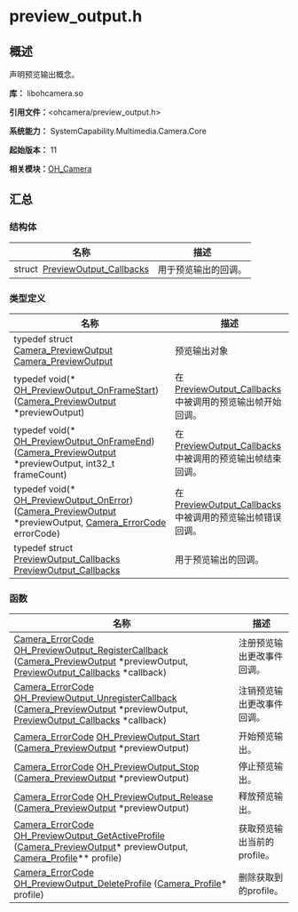 # preview_output.h


## 概述

声明预览输出概念。

**库：** libohcamera.so

**引用文件：**&lt;ohcamera/preview_output.h&gt;

**系统能力：** SystemCapability.Multimedia.Camera.Core

**起始版本：** 11

**相关模块：**[OH_Camera](_o_h___camera.md)


## 汇总


### 结构体

| 名称 | 描述 | 
| -------- | -------- |
| struct&nbsp;&nbsp;[PreviewOutput_Callbacks](_preview_output___callbacks.md) | 用于预览输出的回调。  | 


### 类型定义

| 名称 | 描述 | 
| -------- | -------- |
| typedef struct [Camera_PreviewOutput](_o_h___camera.md#camera_previewoutput) [Camera_PreviewOutput](_o_h___camera.md#camera_previewoutput) | 预览输出对象  | 
| typedef void(\* [OH_PreviewOutput_OnFrameStart](_o_h___camera.md#oh_previewoutput_onframestart)) ([Camera_PreviewOutput](_o_h___camera.md#camera_previewoutput) \*previewOutput) | 在[PreviewOutput_Callbacks](_preview_output___callbacks.md)中被调用的预览输出帧开始回调。  | 
| typedef void(\* [OH_PreviewOutput_OnFrameEnd](_o_h___camera.md#oh_previewoutput_onframeend)) ([Camera_PreviewOutput](_o_h___camera.md#camera_previewoutput) \*previewOutput, int32_t frameCount) | 在[PreviewOutput_Callbacks](_preview_output___callbacks.md)中被调用的预览输出帧结束回调。  | 
| typedef void(\* [OH_PreviewOutput_OnError](_o_h___camera.md#oh_previewoutput_onerror)) ([Camera_PreviewOutput](_o_h___camera.md#camera_previewoutput) \*previewOutput, [Camera_ErrorCode](_o_h___camera.md#camera_errorcode) errorCode) | 在[PreviewOutput_Callbacks](_preview_output___callbacks.md)中被调用的预览输出帧错误回调。  | 
| typedef struct [PreviewOutput_Callbacks](_preview_output___callbacks.md) [PreviewOutput_Callbacks](_o_h___camera.md#previewoutput_callbacks) | 用于预览输出的回调。  | 


### 函数

| 名称 | 描述 |
| -------- | -------- |
| [Camera_ErrorCode](_o_h___camera.md#camera_errorcode) [OH_PreviewOutput_RegisterCallback](_o_h___camera.md#oh_previewoutput_registercallback) ([Camera_PreviewOutput](_o_h___camera.md#camera_previewoutput) \*previewOutput, [PreviewOutput_Callbacks](_preview_output___callbacks.md) \*callback) | 注册预览输出更改事件回调。  |
| [Camera_ErrorCode](_o_h___camera.md#camera_errorcode) [OH_PreviewOutput_UnregisterCallback](_o_h___camera.md#oh_previewoutput_unregistercallback) ([Camera_PreviewOutput](_o_h___camera.md#camera_previewoutput) \*previewOutput, [PreviewOutput_Callbacks](_preview_output___callbacks.md) \*callback) | 注销预览输出更改事件回调。  |
| [Camera_ErrorCode](_o_h___camera.md#camera_errorcode) [OH_PreviewOutput_Start](_o_h___camera.md#oh_previewoutput_start) ([Camera_PreviewOutput](_o_h___camera.md#camera_previewoutput) \*previewOutput) | 开始预览输出。  |
| [Camera_ErrorCode](_o_h___camera.md#camera_errorcode) [OH_PreviewOutput_Stop](_o_h___camera.md#oh_previewoutput_stop) ([Camera_PreviewOutput](_o_h___camera.md#camera_previewoutput) \*previewOutput) | 停止预览输出。  |
| [Camera_ErrorCode](_o_h___camera.md#camera_errorcode) [OH_PreviewOutput_Release](_o_h___camera.md#oh_previewoutput_release) ([Camera_PreviewOutput](_o_h___camera.md#camera_previewoutput) \*previewOutput) | 释放预览输出。  |
| [Camera_ErrorCode](_o_h___camera.md#camera_errorcode) [OH_PreviewOutput_GetActiveProfile](_o_h___camera.md#oh_previewoutput_getactiveprofile) ([Camera_PreviewOutput](_o_h___camera.md#camera_previewoutput)\* previewOutput, [Camera_Profile](_o_h___camera.md#camera_profile)\*\* profile) | 获取预览输出当前的profile。 |
| [Camera_ErrorCode](_o_h___camera.md#camera_errorcode) [OH_PreviewOutput_DeleteProfile](_o_h___camera.md#oh_previewoutput_deleteprofile) ([Camera_Profile](_o_h___camera.md#camera_profile)* profile) | 删除获取到的profile。 |
